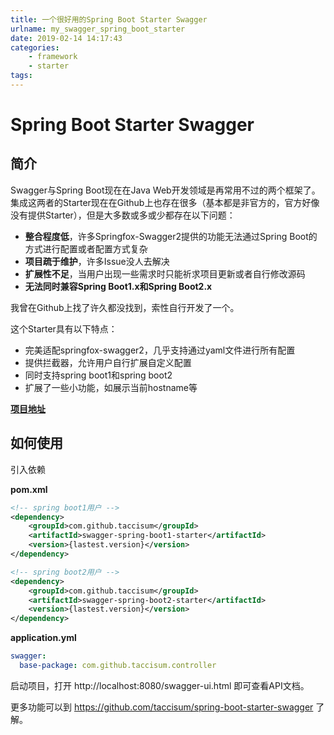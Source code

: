 ```yaml
---
title: 一个很好用的Spring Boot Starter Swagger
urlname: my_swagger_spring_boot_starter
date: 2019-02-14 14:17:43
categories:
    - framework
    - starter
tags:
---
```


# Spring Boot Starter Swagger

## 简介

Swagger与Spring Boot现在在Java Web开发领域是再常用不过的两个框架了。集成这两者的Starter现在在Github上也存在很多（基本都是非官方的，官方好像没有提供Starter），但是大多数或多或少都存在以下问题：

- **整合程度低**，许多Springfox-Swagger2提供的功能无法通过Spring Boot的方式进行配置或者配置方式复杂
- **项目疏于维护**，许多Issue没人去解决
- **扩展性不足**，当用户出现一些需求时只能祈求项目更新或者自行修改源码
- **无法同时兼容Spring Boot1.x和Spring Boot2.x**

我曾在Github上找了许久都没找到，索性自行开发了一个。

这个Starter具有以下特点：

- 完美适配springfox-swagger2，几乎支持通过yaml文件进行所有配置
- 提供拦截器，允许用户自行扩展自定义配置
- 同时支持spring boot1和spring boot2
- 扩展了一些小功能，如展示当前hostname等

[**项目地址**](https://github.com/taccisum/spring-boot-starter-swagger)

## 如何使用

引入依赖

**pom.xml**
```xml
<!-- spring boot1用户 -->
<dependency>
    <groupId>com.github.taccisum</groupId>
    <artifactId>swagger-spring-boot1-starter</artifactId>
    <version>{lastest.version}</version>
</dependency>

<!-- spring boot2用户 -->
<dependency>
    <groupId>com.github.taccisum</groupId>
    <artifactId>swagger-spring-boot2-starter</artifactId>
    <version>{lastest.version}</version>
</dependency>
```

**application.yml**
```yaml
swagger:
  base-package: com.github.taccisum.controller
```

启动项目，打开 http://localhost:8080/swagger-ui.html 即可查看API文档。

更多功能可以到 https://github.com/taccisum/spring-boot-starter-swagger 了解。

